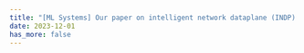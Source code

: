 ```yaml
---
title: "[ML Systems] Our paper on intelligent network dataplane (INDP) is accepted by USENIX NSDI 2024, This work features the most advanced IDNP design that enables nerual network driven traffic analysis at line-speed."
date: 2023-12-01
has_more: false
---
```


